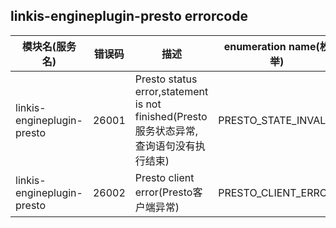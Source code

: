 ## linkis-engineplugin-presto errorcode


| 模块名(服务名) | 错误码   | 描述 |  enumeration name(枚举)| Exception Class(类名)|
| -------- |-------| ---- |-----|-----|
|linkis-engineplugin-presto| 26001 |Presto status error,statement is not finished(Presto服务状态异常, 查询语句没有执行结束)|PRESTO_STATE_INVALID|PrestoErrorCodeSummary|
|linkis-engineplugin-presto| 26002 |Presto client error(Presto客户端异常)|PRESTO_CLIENT_ERROR|PrestoErrorCodeSummary|

